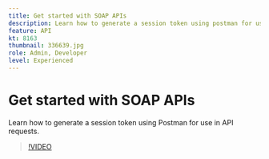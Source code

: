 ```yaml
---
title: Get started with SOAP APIs
description: Learn how to generate a session token using postman for use in API requests
feature: API
kt: 8163
thumbnail: 336639.jpg
role: Admin, Developer
level: Experienced
---
```


# Get started with SOAP APIs

Learn how to generate a session token using Postman for use in API requests.

>[!VIDEO](https://video.tv.adobe.com/v/336639?quality=12)
